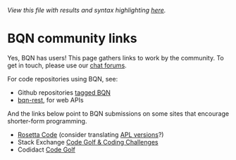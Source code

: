 *View this file with results and syntax highlighting [here](https://mlochbaum.github.io/BQN/community/index.html).*

# BQN community links

Yes, BQN has users! This page gathers links to work by the community. To get in touch, please use our [chat forums](forums.md).

For code repositories using BQN, see:

* Github repositories [tagged BQN](https://github.com/topics/bqn)
* [bqn-rest](https://codeberg.org/ndrogers/bqn-rest), for web APIs

And the links below point to BQN submissions on some sites that encourage shorter-form programming.

* [Rosetta Code](https://rosettacode.org/wiki/Category:BQN) (consider translating [APL versions](https://rosettacode.org/wiki/Category:APL)?)
* Stack Exchange [Code Golf & Coding Challenges](https://codegolf.stackexchange.com/search?tab=newest&q=BQN)
* Codidact [Code Golf](https://codegolf.codidact.com/posts/search?utf8=%E2%9C%93&search=BQN&sort=age)
